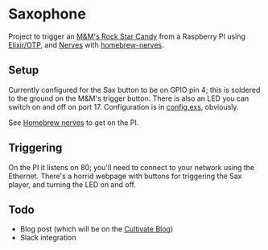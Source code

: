 # Saxophone

Project to trigger an [M&M's Rock Star Candy](http://www.amazon.com/Candy-Rific-Rockstar-0-53-Ounce/dp/B009YFI9ZU) from a Raspberry PI using [Elixir/OTP](http://elixir-lang.org), and [Nerves](http://nerves-project.org) with [homebrew-nerves](https://github.com/nerves-project/homebrew-nerves).

## Setup

Currently configured for the Sax button to be on GPIO pin 4; this is soldered to the ground on the M&M's trigger button. There is also an LED you can switch on and off on port 17. Configuration is in [config.exs](blob/master/config/config.exs), obviously.

See [Homebrew nerves](https://github.com/nerves-project/homebrew-nerves) to get on the PI.

## Triggering

On the PI it listens on 80; you'll need to connect to your network using the Ethernet. There's a horrid webpage with buttons for triggering the Sax player, and turning the LED on and off.

## Todo

* Blog post (which will be on the [Cultivate Blog](http://www.cultivatehq.com/posts/))
* Slack integration
